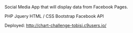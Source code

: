 Social Media App that will display data from Facebook Pages. 

PHP
Jquery
HTML / CSS
Bootstrap
Facebook API

Deployed:
http://chart-challenge-tobisi.c9users.io/

